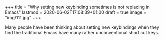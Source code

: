 +++
title = "Why setting new keybinding sometimes is not replacing in Emacs"
lastmod = 2020-06-02T17:08:39+01:00
draft = true
image = "img/111.jpg"
+++

Many people have been thinking about setting new keybindings when they find the traditional Emacs have many rather unconventional short cut keys.
